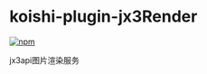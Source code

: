 # koishi-plugin-jx3Render

[![npm](https://img.shields.io/npm/v/koishi-plugin-jx3Render?style=flat-square)](https://www.npmjs.com/package/koishi-plugin-jx3Render)

jx3api图片渲染服务
